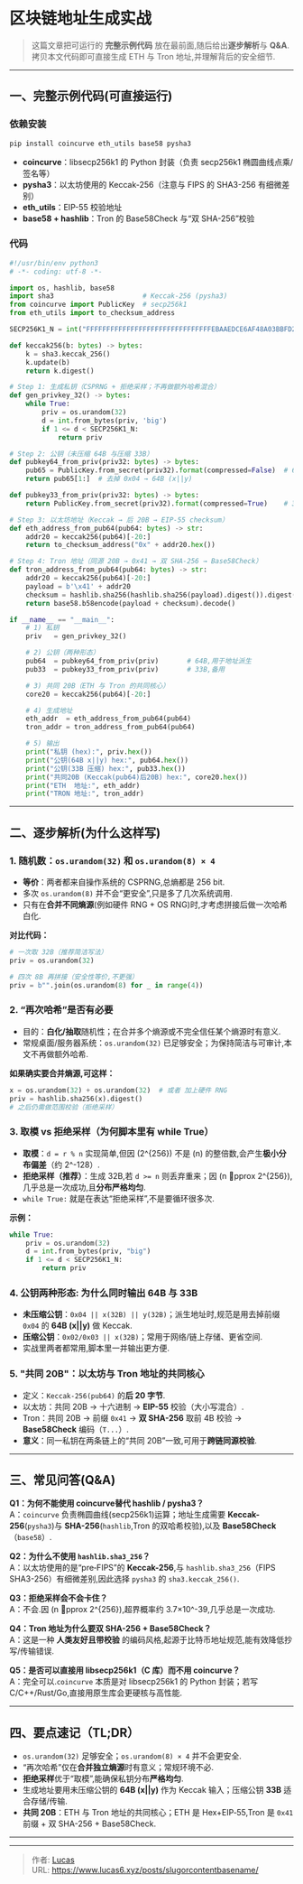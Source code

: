 # 区块链地址生成实战


> 这篇文章把可运行的 **完整示例代码** 放在最前面,随后给出**逐步解析**与 **Q&A**.拷贝本文代码即可直接生成 ETH 与 Tron 地址,并理解背后的安全细节.

---

## 一、完整示例代码(可直接运行)

### 依赖安装

```bash
pip install coincurve eth_utils base58 pysha3
```

- **coincurve**：libsecp256k1 的 Python 封装（负责 secp256k1 椭圆曲线点乘/签名等）  
- **pysha3**：以太坊使用的 Keccak-256（注意与 FIPS 的 SHA3-256 有细微差别）  
- **eth_utils**：EIP-55 校验地址  
- **base58 + hashlib**：Tron 的 Base58Check 与“双 SHA-256”校验

### 代码

```python
#!/usr/bin/env python3
# -*- coding: utf-8 -*-

import os, hashlib, base58
import sha3                      # Keccak-256 (pysha3)
from coincurve import PublicKey  # secp256k1
from eth_utils import to_checksum_address

SECP256K1_N = int("FFFFFFFFFFFFFFFFFFFFFFFFFFFFFFFEBAAEDCE6AF48A03BBFD25E8CD0364141", 16)

def keccak256(b: bytes) -> bytes:
    k = sha3.keccak_256()
    k.update(b)
    return k.digest()

# Step 1: 生成私钥（CSPRNG + 拒绝采样；不再做额外哈希混合）
def gen_privkey_32() -> bytes:
    while True:
        priv = os.urandom(32)
        d = int.from_bytes(priv, 'big')
        if 1 <= d < SECP256K1_N:
            return priv

# Step 2: 公钥（未压缩 64B 与压缩 33B）
def pubkey64_from_priv(priv32: bytes) -> bytes:
    pub65 = PublicKey.from_secret(priv32).format(compressed=False)  # 65B: 0x04|x|y
    return pub65[1:]  # 去掉 0x04 → 64B (x||y)

def pubkey33_from_priv(priv32: bytes) -> bytes:
    return PublicKey.from_secret(priv32).format(compressed=True)    # 33B: 0x02/0x03|x

# Step 3: 以太坊地址（Keccak → 后 20B → EIP-55 checksum）
def eth_address_from_pub64(pub64: bytes) -> str:
    addr20 = keccak256(pub64)[-20:]
    return to_checksum_address("0x" + addr20.hex())

# Step 4: Tron 地址（同源 20B → 0x41 → 双 SHA-256 → Base58Check）
def tron_address_from_pub64(pub64: bytes) -> str:
    addr20 = keccak256(pub64)[-20:]
    payload = b'\x41' + addr20
    checksum = hashlib.sha256(hashlib.sha256(payload).digest()).digest()[:4]
    return base58.b58encode(payload + checksum).decode()

if __name__ == "__main__":
    # 1) 私钥
    priv   = gen_privkey_32()

    # 2) 公钥（两种形态）
    pub64  = pubkey64_from_priv(priv)       # 64B,用于地址派生
    pub33  = pubkey33_from_priv(priv)       # 33B,备用

    # 3) 共同 20B（ETH 与 Tron 的共同核心）
    core20 = keccak256(pub64)[-20:]

    # 4) 生成地址
    eth_addr  = eth_address_from_pub64(pub64)
    tron_addr = tron_address_from_pub64(pub64)

    # 5) 输出
    print("私钥 (hex):", priv.hex())
    print("公钥(64B x||y) hex:", pub64.hex())
    print("公钥(33B 压缩) hex:", pub33.hex())
    print("共同20B (Keccak(pub64)后20B) hex:", core20.hex())
    print("ETH  地址:", eth_addr)
    print("TRON 地址:", tron_addr)
```

---

## 二、逐步解析(为什么这样写)

### 1. 随机数：`os.urandom(32)` 和 `os.urandom(8) × 4`

- **等价**：两者都来自操作系统的 CSPRNG,总熵都是 256 bit.  
- 多次 `os.urandom(8)` 并不会“更安全”,只是多了几次系统调用.  
- 只有在**合并不同熵源**(例如硬件 RNG + OS RNG)时,才考虑拼接后做一次哈希白化.

**对比代码：**
```python
# 一次取 32B（推荐简洁写法）
priv = os.urandom(32)

# 四次 8B 再拼接（安全性等价,不更强）
priv = b"".join(os.urandom(8) for _ in range(4))
```

### 2. “再次哈希”是否有必要

- 目的：**白化/抽取**随机性；在合并多个熵源或不完全信任某个熵源时有意义.  
- 常规桌面/服务器系统：`os.urandom(32)` 已足够安全；为保持简洁与可审计,本文不再做额外哈希.

**如果确实要合并熵源,可这样：**
```python
x = os.urandom(32) + os.urandom(32)  # 或者 加上硬件 RNG
priv = hashlib.sha256(x).digest()
# 之后仍需做范围校验（拒绝采样）
```

### 3. 取模 vs 拒绝采样（为何脚本里有 while True）

- **取模**：`d = r % n` 实现简单,但因 \(2^{256}\) 不是 \(n\) 的整倍数,会产生**极小分布偏差**（约 2^-128）.  
- **拒绝采样（推荐）**：生成 32B,若 `d >= n` 则丢弃重来；因 \(n pprox 2^{256}\),几乎总是一次成功,且**分布严格均匀**.  
- `while True:` 就是在表达“拒绝采样”,不是要循环很多次.

**示例：**
```python
while True:
    priv = os.urandom(32)
    d = int.from_bytes(priv, "big")
    if 1 <= d < SECP256K1_N:
        return priv
```

### 4. 公钥两种形态: 为什么同时输出 64B 与 33B

- **未压缩公钥**：`0x04 || x(32B) || y(32B)`；派生地址时,规范是用去掉前缀 `0x04` 的 **64B (x||y)** 做 Keccak.  
- **压缩公钥**：`0x02/0x03 || x(32B)`；常用于网络/链上存储、更省空间.  
- 实战里两者都常用,脚本里一并输出更方便.

### 5. "共同 20B"：以太坊与 Tron 地址的共同核心

- 定义：`Keccak-256(pub64)` 的**后 20 字节**.  
- 以太坊：共同 20B → 十六进制 → **EIP-55** 校验（大小写混合）.  
- Tron：共同 20B → 前缀 `0x41` → **双 SHA-256** 取前 4B 校验 → **Base58Check** 编码（`T...`）.  
- **意义**：同一私钥在两条链上的“共同 20B”一致,可用于**跨链同源校验**.

---

## 三、常见问答(Q&A)

**Q1：为何不能使用 coincurve替代 hashlib / pysha3？**  
A：`coincurve` 负责椭圆曲线(secp256k1)运算；地址生成需要 **Keccak-256**(`pysha3`)与 **SHA-256**(`hashlib`,Tron 的双哈希校验),以及 **Base58Check**（`base58`）.

**Q2：为什么不使用 `hashlib.sha3_256`？**  
A：以太坊使用的是“pre‑FIPS”的 **Keccak-256**,与 `hashlib.sha3_256`（FIPS SHA3-256）有细微差别,因此选择 `pysha3` 的 `sha3.keccak_256()`.

**Q3：拒绝采样会不会卡住？**  
A：不会.因 \(n pprox 2^{256}\),超界概率约 3.7×10^-39,几乎总是一次成功.

**Q4：Tron 地址为什么要双 SHA-256 + Base58Check？**  
A：这是一种 **人类友好且带校验** 的编码风格,起源于比特币地址规范,能有效降低抄写/传输错误.

**Q5：是否可以直接用 libsecp256k1（C 库）而不用 coincurve？**  
A：完全可以.`coincurve` 本质是对 libsecp256k1 的 Python 封装；若写 C/C++/Rust/Go,直接用原生库会更硬核与高性能.

---

## 四、要点速记（TL;DR）

- `os.urandom(32)` 足够安全；`os.urandom(8) × 4` 并不会更安全.  
- “再次哈希”仅在**合并独立熵源**时有意义；常规环境不必.  
- **拒绝采样**优于“取模”,能确保私钥分布**严格均匀**.  
- 生成地址要用未压缩公钥的 **64B (x||y)** 作为 Keccak 输入；压缩公钥 **33B** 适合存储/传输.  
- **共同 20B**：ETH 与 Tron 地址的共同核心；ETH 是 Hex+EIP‑55,Tron 是 `0x41` 前缀 + 双 SHA-256 + Base58Check.

---


---

> 作者: [Lucas](https://www.lucas6.xyz)  
> URL: https://www.lucas6.xyz/posts/slugorcontentbasename/  

